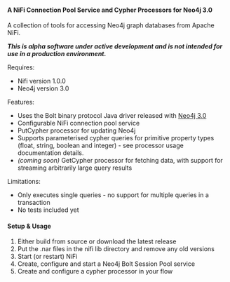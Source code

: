 #### A NiFi Connection Pool Service and Cypher Processors for Neo4j 3.0
A collection of tools for accessing Neo4j graph databases from Apache NiFi.

**_This is alpha software under active development and is not intended for use in a production environment._**


Requires:
* Nifi version 1.0.0
* Neo4j version 3.0

Features:
* Uses the Bolt binary protocol Java driver released with [Neo4j 3.0](http://neo4j.com/blog/neo4j-3-0-massive-scale-developer-productivity/)
* Configurable NiFi connection pool service
* PutCypher processor for updating Neo4j
* Supports parameterised cypher queries for primitive property types (float, string, boolean and integer) - see processor usage documentation details.
* _(coming soon)_ GetCypher processor for fetching data, with support for streaming arbitrarily large query results 

Limitations:
* Only executes single queries - no support for multiple queries in a transaction
* No tests included yet

#### Setup & Usage

1. Either build from source or download the latest release
2. Put the .nar files in the nifi lib directory and remove any old versions
3. Start (or restart) NiFi
4. Create, configure and start a Neo4j Bolt Session Pool service
5. Create and configure a cypher processor in your flow

